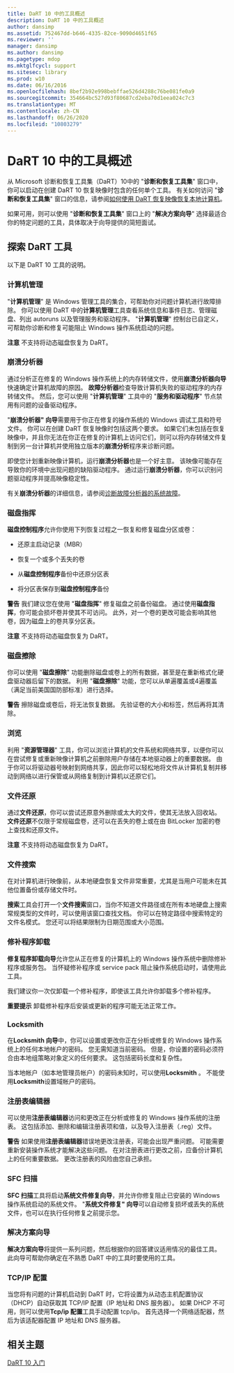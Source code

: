 ```yaml
---
title: DaRT 10 中的工具概述
description: DaRT 10 中的工具概述
author: dansimp
ms.assetid: 752467dd-b646-4335-82ce-9090d4651f65
ms.reviewer: ''
manager: dansimp
ms.author: dansimp
ms.pagetype: mdop
ms.mktglfcycl: support
ms.sitesec: library
ms.prod: w10
ms.date: 06/16/2016
ms.openlocfilehash: 8bef2b92e998bebffae526d4288c76be081fe0a9
ms.sourcegitcommit: 354664bc527d93f80687cd2eba70d1eea024c7c3
ms.translationtype: MT
ms.contentlocale: zh-CN
ms.lasthandoff: 06/26/2020
ms.locfileid: "10803279"
---
```

# DaRT 10 中的工具概述


从 Microsoft 诊断和恢复工具集（DaRT）10中的 "**诊断和恢复工具集**" 窗口中，你可以启动在创建 DaRT 10 恢复映像时包含的任何单个工具。 有关如何访问 "**诊断和恢复工具集**" 窗口的信息，请参阅[如何使用 DaRT 恢复映像恢复本地计算机](how-to-recover-local-computers-by-using-the-dart-recovery-image-dart-10.md)。

如果可用，则可以使用 "**诊断和恢复工具集**" 窗口上的 "**解决方案向导**" 选择最适合你的特定问题的工具，具体取决于向导提供的简短面试。

## 探索 DaRT 工具


以下是 DaRT 10 工具的说明。

### 计算机管理

"**计算机管理**" 是 Windows 管理工具的集合，可帮助你对问题计算机进行故障排除。 你可以使用 DaRT 中的**计算机管理**工具查看系统信息和事件日志、管理磁盘、列出 autoruns 以及管理服务和驱动程序。 "**计算机管理**" 控制台已自定义，可帮助你诊断和修复可能阻止 Windows 操作系统启动的问题。

**注意** 不支持将动态磁盘恢复为 DaRT。

 

### 崩溃分析器

通过分析正在修复的 Windows 操作系统上的内存转储文件，使用**崩溃分析器向导**快速确定计算机故障的原因。 **故障分析器**检查导致计算机失败的驱动程序的内存转储文件。 然后，您可以使用 "**计算机管理**" 工具中的 "**服务和驱动程序**" 节点禁用有问题的设备驱动程序。

"**崩溃分析器" 向导**需要用于你正在修复的操作系统的 Windows 调试工具和符号文件。 你可以在创建 DaRT 恢复映像时包括这两个要求。 如果它们未包括在恢复映像中，并且你无法在你正在修复的计算机上访问它们，则可以将内存转储文件复制到另一台计算机并使用独立版本的**崩溃分析**程序来诊断问题。

即使您计划重新映像计算机，运行**崩溃分析器**也是一个好主意。 该映像可能存在导致你的环境中出现问题的缺陷驱动程序。 通过运行**崩溃分析器**，你可以识别问题驱动程序并提高映像稳定性。

有关**崩溃分析器**的详细信息，请参阅[诊断故障分析器的系统故障](diagnosing-system-failures-with-crash-analyzer-dart-10.md)。

### 磁盘指挥

**磁盘控制程序**允许你使用下列恢复过程之一恢复和修复磁盘分区或卷：

-   还原主启动记录（MBR）

-   恢复一个或多个丢失的卷

-   从**磁盘控制程序**备份中还原分区表

-   将分区表保存到**磁盘控制程序**备份

**警告** 我们建议您在使用 "**磁盘指挥**" 修复磁盘之前备份磁盘。 通过使用**磁盘指挥**，你可能会损坏卷并使其不可访问。 此外，对一个卷的更改可能会影响其他卷，因为磁盘上的卷共享分区表。

 

**注意** 不支持将动态磁盘恢复为 DaRT。

 

### 磁盘擦除

你可以使用 "**磁盘擦除**" 功能删除磁盘或卷上的所有数据，甚至是在重新格式化硬盘驱动器后留下的数据。 利用 "**磁盘擦除**" 功能，您可以从单遍覆盖或4遍覆盖（满足当前美国国防部标准）进行选择。

**警告** 擦除磁盘或卷后，将无法恢复数据。 先验证卷的大小和标签，然后再将其清除。

 

### 浏览

利用 "**资源管理器**" 工具，你可以浏览计算机的文件系统和网络共享，以便你可以在尝试修复或重新映像计算机之前删除用户存储在本地驱动器上的重要数据。 由于你可以将驱动器号映射到网络共享，因此你可以轻松地将文件从计算机复制并移动到网络以进行保管或从网络复制到计算机以还原它们。

### 文件还原

通过**文件还原**，你可以尝试还原意外删除或太大的文件，使其无法放入回收站。 **文件还原**不仅限于常规磁盘卷，还可以在丢失的卷上或在由 BitLocker 加密的卷上查找和还原文件。

**注意** 不支持将动态磁盘恢复为 DaRT。

 

### 文件搜索

在对计算机进行映像前，从本地硬盘恢复文件非常重要，尤其是当用户可能未在其他位置备份或存储文件时。

**搜索**工具会打开一个**文件搜索**窗口，当你不知道文件路径或在所有本地硬盘上搜索常规类型的文件时，可以使用该窗口查找文档。 你可以在特定路径中搜索特定的文件名模式。 您还可以将结果限制为日期范围或大小范围。

### 修补程序卸载

**修复程序卸载向导**允许您从正在修复的计算机上的 Windows 操作系统中删除修补程序或服务包。 当怀疑修补程序或 service pack 阻止操作系统启动时，请使用此工具。

我们建议你一次仅卸载一个修补程序，即使该工具允许你卸载多个修补程序。

**重要提示** 卸载修补程序后安装或更新的程序可能无法正常工作。

 

### Locksmith

在**Locksmith 向导**中，你可以设置或更改你正在分析或修复的 Windows 操作系统上的任何本地帐户的密码。 您无需知道当前密码。 但是，你设置的密码必须符合由本地组策略对象定义的任何要求。 这包括密码长度和复杂性。

当本地帐户（如本地管理员帐户）的密码未知时，可以使用**Locksmith** 。 不能使用**Locksmith**设置域帐户的密码。

### 注册表编辑器

可以使用**注册表编辑器**访问和更改正在分析或修复的 Windows 操作系统的注册表。 这包括添加、删除和编辑注册表项和值，以及导入注册表（.reg）文件。

**警告** 如果使用**注册表编辑器**错误地更改注册表，可能会出现严重问题。 可能需要重新安装操作系统才能解决这些问题。 在对注册表进行更改之前，应备份计算机上的任何重要数据。 更改注册表的风险由您自己承担。

 

### SFC 扫描

**SFC 扫描**工具将启动**系统文件修复向导**，并允许你修复阻止已安装的 Windows 操作系统启动的系统文件。 "**系统文件修复" 向导**可以自动修复损坏或丢失的系统文件，也可以在执行任何修复之前提示您。

### 解决方案向导

**解决方案向导**将提供一系列问题，然后根据你的回答建议适用情况的最佳工具。 此向导可帮助你确定在不熟悉 DaRT 中的工具时要使用的工具。

### TCP/IP 配置

当您将有问题的计算机启动到 DaRT 时，它将设置为从动态主机配置协议（DHCP）自动获取其 TCP/IP 配置（IP 地址和 DNS 服务器）。 如果 DHCP 不可用，则可以使用**Tcp/ip 配置**工具手动配置 tcp/ip。 首先选择一个网络适配器，然后为该适配器配置 IP 地址和 DNS 服务器。

## 相关主题


[DaRT 10 入门](getting-started-with-dart-10.md)

 

 






